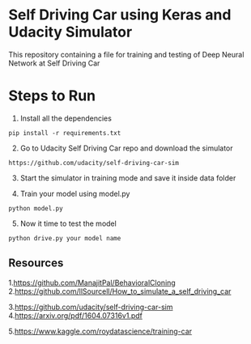# Self Driving Car using Keras and Udacity Simulator
This repository containing a file for training and testing of Deep Neural Network at Self Driving Car

# Steps to Run
1. Install all the dependencies

```
pip install -r requirements.txt
```
2. Go to Udacity Self Driving Car repo and download the simulator

```
https://github.com/udacity/self-driving-car-sim
```
3. Start the simulator in training mode and save it inside data folder

4. Train your model using model.py

```
python model.py
```
5. Now it time to test the model
```
python drive.py your model name 
```

## Resources
1.https://github.com/ManajitPal/BehavioralCloning   
2.https://github.com/llSourcell/How_to_simulate_a_self_driving_car

3.https://github.com/udacity/self-driving-car-sim
4.https://arxiv.org/pdf/1604.07316v1.pdf

5.https://www.kaggle.com/roydatascience/training-car


